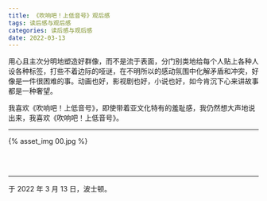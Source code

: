 ```yaml
---
title: 《吹响吧！上低音号》观后感
tags: 读后感与观后感
categories: 读后感与观后感
date: 2022-03-13
---
```


用心且主次分明地塑造好群像，而不是流于表面，分门别类地给每个人贴上各种人设各种标签，打些不着边际的哑谜，在不明所以的感动氛围中化解矛盾和冲突，好像是一件很困难的事。动画也好，影视剧也好，小说也好，如今肯沉下心来讲故事都是一种奢望。

我喜欢《吹响吧！上低音号》，即使带着亚文化特有的羞耻感，我仍然想大声地说出来，我喜欢《吹响吧！上低音号》。

------

{% asset_img 00.jpg %}

<br>

<br>

------

于 2022 年 3 月 13 日，波士顿。
